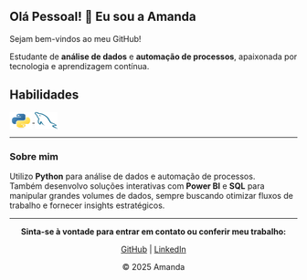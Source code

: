 <!-- Título em Markdown -->
## Olá Pessoal! :wave: Eu sou a Amanda
Sejam bem-vindos ao meu GitHub! 

<!-- Pequena descrição em HTML -->
Estudante de <strong>análise de dados</strong> e <strong>automação de processos</strong>, apaixonada por tecnologia e aprendizagem contínua.


## Habilidades

<!-- Ícone do Python -->
  <a href="https://www.python.org/" target="_blank">
    <img 
      align="center"
      alt="Python"
      height="30"
      width="40"
      src="https://raw.githubusercontent.com/devicons/devicon/master/icons/python/python-original.svg"
    />
  </a>

  <!-- Ícone do MySQL -->
  <a href="https://www.mysql.com/" target="_blank">
    <img 
      align="center"
      alt="MySQL"
      height="30"
      width="40"
      src="https://raw.githubusercontent.com/devicons/devicon/master/icons/mysql/mysql-original.svg"
    />
  </a>


---

### Sobre mim
Utilizo **Python** para análise de dados e automação de processos.  
Também desenvolvo soluções interativas com **Power BI** e **SQL** para manipular grandes volumes de dados, sempre buscando otimizar fluxos de trabalho e fornecer insights estratégicos.

---

<p align="center">
  <strong>Sinta-se à vontade para entrar em contato ou conferir meu trabalho:</strong>
</p>

<div align="center">
  <a href="https://github.com/SeuUsuario" target="_blank">GitHub</a> |
  <a href="https://www.linkedin.com/in//amanda-beatriz-data-cience" target="_blank">LinkedIn</a>
</div>

<p align="center">© 2025 Amanda</p>

